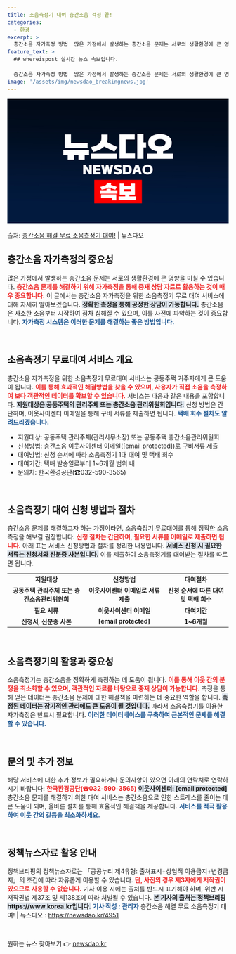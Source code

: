 ```yaml
---
title: 소음측정기 대여 층간소음 걱정 끝!
categories:
  - 환경
excerpt: >
  층간소음 자가측정 방법  많은 가정에서 발생하는 층간소음 문제는 서로의 생활환경에 큰 영향을 미칠 수 있습니…
feature_text: >
  ## whereispost 실시간 뉴스 속보입니다.

  층간소음 자가측정 방법  많은 가정에서 발생하는 층간소음 문제는 서로의 생활환경에 큰 영향을 미칠 수 있습니…
image: '/assets/img/newsdao_breakingnews.jpg'
---
```


![뉴스다오 속보](/assets/img/newsdao_breakingnews.jpg)

<p>출처: <a href="https://newsdao.kr/4951" rel="dofollow">층간소음 해결 무료 소음측정기 대여!</a> | 뉴스다오</p>

<h2 data-ke-size="size26">층간소음 자가측정의 중요성</h2>

<p data-ke-size="size16">많은 가정에서 발생하는 층간소음 문제는 서로의 생활환경에 큰 영향을 미칠 수 있습니다. <b><span style="color: #ee2323;">층간소음 문제를 해결하기 위해 자가측정을 통해 중재 상담 자료로 활용하는 것이 매우 중요합니다.</span></b> 이 글에서는 층간소음 자가측정을 위한 소음측정기 무료 대여 서비스에 대해 자세히 알아보겠습니다. <b><span style="background-color: #21538527;">정확한 측정을 통해 공정한 상담이 가능합니다.</span></b> 층간소음은 사소한 소음부터 시작하여 점차 심해질 수 있으며, 이를 사전에 파악하는 것이 중요합니다. <b><span style="color: #1a5490;">자가측정 시스템은 이러한 문제를 해결하는 좋은 방법입니다.</span></b></p>

<p data-ke-size="size16">&nbsp;</p>

<h2 data-ke-size="size26">소음측정기 무료대여 서비스 개요</h2>

<p data-ke-size="size16">층간소음 자가측정을 위한 소음측정기 무료대여 서비스는 공동주택 거주자에게 큰 도움이 됩니다. <b><span style="color: #ee2323;">이를 통해 효과적인 해결방법을 찾을 수 있으며, 사용자가 직접 소음을 측정하여 보다 객관적인 데이터를 확보할 수 있습니다.</span></b> 서비스는 다음과 같은 내용을 포함합니다. <b><span style="background-color: #21538527;">지원대상은 공동주택의 관리주체 또는 층간소음 관리위원회입니다.</span></b> 신청 방법은 간단하며, 이웃사이센터 이메일을 통해 구비 서류를 제출하면 됩니다. <b><span style="color: #1a5490;">택배 회수 절차도 알려드리겠습니다.</span></b></p>

<ul>
    <li>지원대상: 공동주택 관리주체(관리사무소장) 또는 공동주택 층간소음관리위원회</li>
    <li>신청방법: 층간소음 이웃사이센터 이메일([email protected])로 구비서류 제출</li>
    <li>대여방법: 신청 순서에 따라 소음측정기 1대 대여 및 택배 회수</li>
    <li>대여기간: 택배 발송일로부터 1~6개월 범위 내</li>
    <li>문의처: 한국환경공단(☎032-590-3565)</li>
</ul>

<p data-ke-size="size16">&nbsp;</p>

<h2 data-ke-size="size26">소음측정기 대여 신청 방법과 절차</h2>

<p data-ke-size="size16">층간소음 문제를 해결하고자 하는 가정이라면, 소음측정기 무료대여를 통해 정확한 소음 측정을 해보길 권장합니다. <b><span style="color: #ee2323;">신청 절차는 간단하며, 필요한 서류를 이메일로 제출하면 됩니다.</span></b> 아래 표는 서비스 신청방법과 절차를 정리한 내용입니다. <b><span style="background-color: #21538527;">서비스 신청 시 필요한 서류는 신청서와 신분증 사본입니다.</span></b> 이를 제출하여 소음측정기를 대여받는 절차를 따르면 됩니다.</p>

<table>
    <tr>
        <td style="text-align: center; height: 17px;"><b>지원대상</b></td>
        <td style="text-align: center; height: 17px;"><b>신청방법</b></td>
        <td style="text-align: center; height: 17px;"><b>대여절차</b></td>
    </tr>
    <tr>
        <td style="text-align: center; height: 17px;"><b>공동주택 관리주체 또는 층간소음관리위원회</b></td>
        <td style="text-align: center; height: 17px;"><b>이웃사이센터 이메일로 서류 제출</b></td>
        <td style="text-align: center; height: 17px;"><b>신청 순서에 따른 대여 및 택배 회수</b></td>
    </tr>
    <tr>
        <td style="text-align: center; height: 17px;"><b>필요 서류</b></td>
        <td style="text-align: center; height: 17px;"><b>이웃사이센터 이메일</b></td>
        <td style="text-align: center; height: 17px;"><b>대여기간</b></td>
    </tr>
    <tr>
        <td style="text-align: center; height: 17px;"><b>신청서, 신분증 사본</b></td>
        <td style="text-align: center; height: 17px;"><b>[email protected]</b></td>
        <td style="text-align: center; height: 17px;"><b>1~6개월</b></td>
    </tr>
</table>

<p data-ke-size="size16">&nbsp;</p>

<h2 data-ke-size="size26">소음측정기의 활용과 중요성</h2>

<p data-ke-size="size16">소음측정기는 층간소음을 정확하게 측정하는 데 도움이 됩니다. <b><span style="color: #ee2323;">이를 통해 이웃 간의 분쟁을 최소화할 수 있으며, 객관적인 자료를 바탕으로 중재 상담이 가능합니다.</span></b> 측정을 통해 얻은 데이터는 층간소음 문제에 대한 해결책을 마련하는 데 중요한 역할을 합니다. <b><span style="background-color: #21538527;">측정된 데이터는 장기적인 관리에도 큰 도움이 될 것입니다.</span></b> 따라서 소음측정기를 이용한 자가측정은 반드시 필요합니다. <b><span style="color: #1a5490;">이러한 데이터베이스를 구축하여 근본적인 문제를 해결할 수 있습니다.</span></b></p>

<p data-ke-size="size16">&nbsp;</p>

<h2 data-ke-size="size26">문의 및 추가 정보</h2>

<p data-ke-size="size16">해당 서비스에 대한 추가 정보가 필요하거나 문의사항이 있으면 아래의 연락처로 연락하시기 바랍니다: <b><span style="color: #ee2323;">한국환경공단(☎032-590-3565)</span></b> <b><span style="background-color: #21538527;">이웃사이센터: [email protected]</span></b> 층간소음 문제를 해결하기 위한 대여 서비스는 층간소음으로 인한 스트레스를 줄이는 데 큰 도움이 되며, 올바른 절차를 통해 효율적인 해결책을 제공합니다. <b><span style="color: #1a5490;">서비스를 적극 활용하여 이웃 간의 갈등을 최소화하세요.</span></b></p>

<p data-ke-size="size16">&nbsp;</p>

<h2 data-ke-size="size26">정책뉴스자료 활용 안내</h2>

<p data-ke-size="size16">정책브리핑의 정책뉴스자료는 「공공누리 제4유형: 출처표시+상업적 이용금지+변경금지」의 조건에 따라 자유롭게 이용할 수 있습니다. <b><span style="color: #ee2323;">단, 사진의 경우 제3자에게 저작권이 있으므로 사용할 수 없습니다.</span></b> 기사 이용 시에는 출처를 반드시 표기해야 하며, 위반 시 저작권법 제37조 및 제138조에 따라 처벌될 수 있습니다. <b><span style="background-color: #21538527;">본 기사의 출처는 정책브리핑 https://www.korea.kr입니다.</span></b> <b><span style="color: #1a5490;">기사 작성 : 관리자</span></b> 층간소음 해결 무료 소음측정기 대여! | 뉴스다오  : <a href="https://newsdao.kr/4951">https://newsdao.kr/4951</a></p>

<p data-ke-size="size16">&nbsp;</p> 

원하는 뉴스 찾아보기 👉 <a href="https://newsdao.kr" rel="dofollow">newsdao.kr</a>


